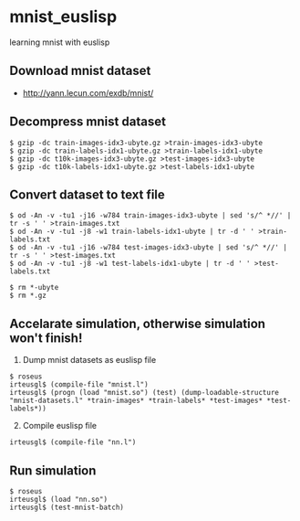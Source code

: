 # mnist_euslisp
learning mnist with euslisp

## Download mnist dataset
- http://yann.lecun.com/exdb/mnist/

## Decompress mnist dataset
```
$ gzip -dc train-images-idx3-ubyte.gz >train-images-idx3-ubyte
$ gzip -dc train-labels-idx1-ubyte.gz >train-labels-idx1-ubyte
$ gzip -dc t10k-images-idx3-ubyte.gz >test-images-idx3-ubyte
$ gzip -dc t10k-labels-idx1-ubyte.gz >test-labels-idx1-ubyte
```

## Convert dataset to text file
```
$ od -An -v -tu1 -j16 -w784 train-images-idx3-ubyte | sed 's/^ *//' | tr -s ' ' >train-images.txt
$ od -An -v -tu1 -j8 -w1 train-labels-idx1-ubyte | tr -d ' ' >train-labels.txt
$ od -An -v -tu1 -j16 -w784 test-images-idx3-ubyte | sed 's/^ *//' | tr -s ' ' >test-images.txt
$ od -An -v -tu1 -j8 -w1 test-labels-idx1-ubyte | tr -d ' ' >test-labels.txt

$ rm *-ubyte
$ rm *.gz
```

## Accelarate simulation, otherwise simulation won't finish!
1. Dump mnist datasets as euslisp file
```
$ roseus
irteusgl$ (compile-file "mnist.l")
irteusgl$ (progn (load "mnist.so") (test) (dump-loadable-structure "mnist-datasets.l" *train-images* *train-labels* *test-images* *test-labels*))
```

2. Compile euslisp file
```
irteusgl$ (compile-file "nn.l")
```

## Run simulation
```
$ roseus
irteusgl$ (load "nn.so")
irteusgl$ (test-mnist-batch)
```